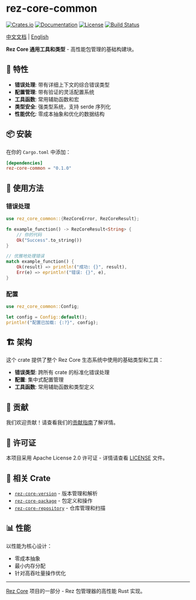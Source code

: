 # rez-core-common

[![Crates.io](https://img.shields.io/crates/v/rez-core-common.svg)](https://crates.io/crates/rez-core-common)
[![Documentation](https://docs.rs/rez-core-common/badge.svg)](https://docs.rs/rez-core-common)
[![License](https://img.shields.io/crates/l/rez-core-common.svg)](LICENSE)
[![Build Status](https://github.com/loonghao/rez-core/workflows/CI/badge.svg)](https://github.com/loonghao/rez-core/actions)

[中文文档](README_zh.md) | [English](README.md)

**Rez Core 通用工具和类型** - 高性能包管理的基础构建块。

## 🚀 特性

- **错误处理**: 带有详细上下文的综合错误类型
- **配置管理**: 带有验证的灵活配置系统
- **工具函数**: 常用辅助函数和宏
- **类型安全**: 强类型系统，支持 serde 序列化
- **性能优化**: 零成本抽象和优化的数据结构

## 📦 安装

在你的 `Cargo.toml` 中添加：

```toml
[dependencies]
rez-core-common = "0.1.0"
```

## 🔧 使用方法

### 错误处理

```rust
use rez_core_common::{RezCoreError, RezCoreResult};

fn example_function() -> RezCoreResult<String> {
    // 你的代码
    Ok("Success".to_string())
}

// 优雅地处理错误
match example_function() {
    Ok(result) => println!("成功: {}", result),
    Err(e) => eprintln!("错误: {}", e),
}
```

### 配置

```rust
use rez_core_common::Config;

let config = Config::default();
println!("配置已加载: {:?}", config);
```

## 🏗️ 架构

这个 crate 提供了整个 Rez Core 生态系统中使用的基础类型和工具：

- **错误类型**: 跨所有 crate 的标准化错误处理
- **配置**: 集中式配置管理
- **工具函数**: 常用辅助函数和类型定义

## 🤝 贡献

我们欢迎贡献！请查看我们的[贡献指南](../../CONTRIBUTING.md)了解详情。

## 📄 许可证

本项目采用 Apache License 2.0 许可证 - 详情请查看 [LICENSE](../../LICENSE) 文件。

## 🔗 相关 Crate

- [`rez-core-version`](../rez-core-version) - 版本管理和解析
- [`rez-core-package`](../rez-core-package) - 包定义和操作
- [`rez-core-repository`](../rez-core-repository) - 仓库管理和扫描

## 📊 性能

以性能为核心设计：
- 零成本抽象
- 最小内存分配
- 针对高吞吐量操作优化

---

[Rez Core](https://github.com/loonghao/rez-core) 项目的一部分 - Rez 包管理器的高性能 Rust 实现。
